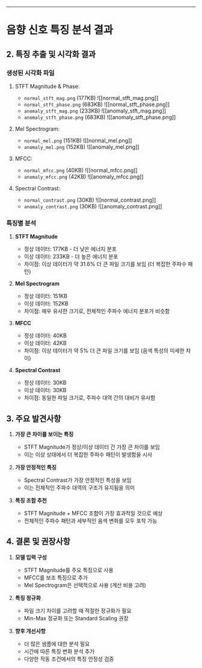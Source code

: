 
---
# 음향 신호 특징 분석 결과

## 2. 특징 추출 및 시각화 결과

### 생성된 시각화 파일
1. STFT Magnitude & Phase:
   - `normal_stft_mag.png` (177KB)
	    ![[normal_stft_mag.png]]
   - `normal_stft_phase.png` (683KB)
	   ![[normal_stft_phase.png]]
   - `anomaly_stft_mag.png` (233KB)
	   ![[anomaly_stft_mag.png]]
   - `anomaly_stft_phase.png` (683KB)
	   ![[anomaly_stft_phase.png]]

2. Mel Spectrogram:
   - `normal_mel.png` (151KB)
	   ![[normal_mel.png]]
   - `anomaly_mel.png` (152KB)
	   ![[anomaly_mel.png]]

3. MFCC:
   - `normal_mfcc.png` (40KB)
	   ![[normal_mfcc.png]]
   - `anomaly_mfcc.png` (42KB)
	   ![[anomaly_mfcc.png]]

4. Spectral Contrast:
   - `normal_contrast.png` (30KB)
	   ![[normal_contrast.png]]
   - `anomaly_contrast.png` (30KB)
	   ![[anomaly_contrast.png]]

### 특징별 분석

1. **STFT Magnitude**
   - 정상 데이터: 177KB - 더 낮은 에너지 분포
   - 이상 데이터: 233KB - 더 높은 에너지 분포
   - 차이점: 이상 데이터가 약 31.6% 더 큰 파일 크기를 보임 (더 복잡한 주파수 패턴)

2. **Mel Spectrogram**
   - 정상 데이터: 151KB
   - 이상 데이터: 152KB
   - 차이점: 매우 유사한 크기로, 전체적인 주파수 에너지 분포가 비슷함

3. **MFCC**
   - 정상 데이터: 40KB
   - 이상 데이터: 42KB
   - 차이점: 이상 데이터가 약 5% 더 큰 파일 크기를 보임 (음색 특성의 미세한 차이)

4. **Spectral Contrast**
   - 정상 데이터: 30KB
   - 이상 데이터: 30KB
   - 차이점: 동일한 파일 크기로, 주파수 대역 간의 대비가 유사함

## 3. 주요 발견사항

1. **가장 큰 차이를 보이는 특징**
   - STFT Magnitude가 정상/이상 데이터 간 가장 큰 차이를 보임
   - 이는 이상 상태에서 더 복잡한 주파수 패턴이 발생함을 시사

2. **가장 안정적인 특징**
   - Spectral Contrast가 가장 안정적인 특성을 보임
   - 이는 전체적인 주파수 대역의 구조가 유지됨을 의미

3. **특징 조합 추천**
   - STFT Magnitude + MFCC 조합이 가장 효과적일 것으로 예상
   - 전체적인 주파수 패턴과 세부적인 음색 변화를 모두 포착 가능

## 4. 결론 및 권장사항

1. **모델 입력 구성**
   - STFT Magnitude를 주요 특징으로 사용
   - MFCC를 보조 특징으로 추가
   - Mel Spectrogram은 선택적으로 사용 (계산 비용 고려)

2. **특징 정규화**
   - 파일 크기 차이를 고려할 때 적절한 정규화가 필요
   - Min-Max 정규화 또는 Standard Scaling 권장

3. **향후 개선사항**
   - 더 많은 샘플에 대한 분석 필요
   - 시간에 따른 특징 변화 분석 추가
   - 다양한 작동 조건에서의 특징 안정성 검증 